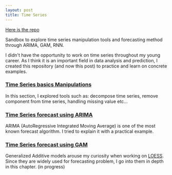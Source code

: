 ```yaml
---
layout: post
title: Time Series
---
```


[Here is the repo](https://github.com/BenoitLeguay/time-series)

Sandbox to explore time series manipulation tools and forecasting method through ARIMA, GAM, RNN.

I didn't have the opportunity to work on time series  throughout my young career. As I think it is an  important field in data analysis and prediction, I created this repository (and now this post) to practice and learn on concrete examples.

### [Time Series basics Manipulations]({{site.baseurl}}/time-series/basics)

In this section, I explored tools such as: decompose time series, remove component from time series, handling missing value etc...



### [Time Series forecast using ARIMA]({{site.baseurl}}/time-series/arima)

ARIMA (AutoRegressive Integrated Moving Average) is one of the most known forecast algorithm. I tried to explain it with a practical example. 



### [Time Series forecast using GAM]({{site.baseurl}}/time-series/gam)

 Generalized Additive models arouse my curiosity when working on [LOESS](https://en.wikipedia.org/wiki/Local_regression). Since they are widely used for forecasting problem, I go into them in depth in this chapter. (in progress)